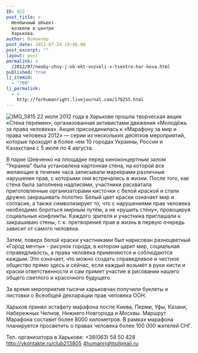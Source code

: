 ```yaml
---
ID: 922
post_title: >
  Необычный объект
  возвели в центре
  Харькова.
author: Волонтер
post_date: 2012-07-24 19:46:00
post_excerpt: ""
layout: post
permalink: >
  /2012/07/neoby-chny-j-ob-ekt-vozveli-v-tsentre-har-kova.html
published: true
lj_itemid:
  - "700"
lj_permalink:
  - >
    http://forhumanright.livejournal.com/179255.html
---
```

<img alt="IMG_5815" border="0" title="IMG_5815" src="http://ic.pics.livejournal.com/forhumanright/21927954/11220/original.jpg" /> 22 июля 2012 года в Харькове прошла творческая акция «Стена перемен», организованная активистами движения «Молодёжь за права человека». Акция присоединилась к «Марафону за мир и права человека 2012» — серии из нескольких десятков мероприятий, которые проходят в более чем 10 городах Украины, России и Казахстана с 5 июля по 4 августа. 

В парке Шевченко на площадке перед киноконцертным залом "Украина" была установлена картонная стена, на которой все желающие в течение часа записывали маркерами различные нарушения прав, с которыми они встречались в жизни. После того, как стена была заполнена надписями, участники расхватала приготовленные организаторами кисточки с белой краской и стали дружно закрашивать полотно. Белый цвет краски означает мир и согласие, а также символизирует то, что с нарушениями прав человека необходимо бороться мирным путём, а не «рушить стену», провоцируя социальные конфликты. Каждого зрителя и участника приглашали к закрашиваю стены, т. к. претворение прав в жизнь в первую очередь зависит от самого человека.

Затем, поверх белой краски участниками был нарисован разноцветный «Город мечты» - рисунок города, в котором царит мир, социальная справедливость, а права человека применяются и соблюдаются каждым. Это означает, что можно создать справедливое и честное общество прямо здесь и сейчас, если каждый возьмёт в руки кисти и краски ответственности и сам примет участие в рисовании нашего общего светлого и красочного будущего.

За время мероприятия тысячи харьковчан получили буклеты и листовки о Всеобщей декларации прав человека ООН.

Харьков принял эстафету марафона после Киева, Перми, Уфы, Казани, Набережных Челнов, Нижнего Новгорода и Москвы. Маршрут Марафона составит более 8000 километров. В рамках марафона планируется просветить о правах человека более 100 000 жителей СНГ.

Тел. организатора в Харькове: +38(063) 58 50 428
http://vkontakte.ru/club213805
4humanrights@mail.ru